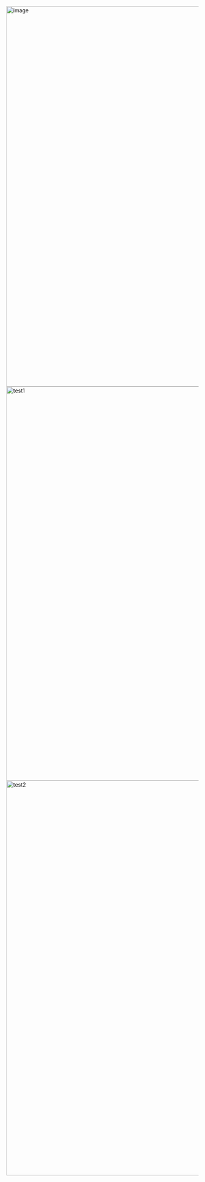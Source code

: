 <img width="1915" height="994" alt="image" src="https://github.com/user-attachments/assets/a4321ab5-4554-4c45-bbf0-9ea3a9979c2f" />
<img width="1917" height="1030" alt="test1" src="https://github.com/user-attachments/assets/28e92fdd-fcfd-47b3-b28d-452461735b13" />
<img width="1917" height="1032" alt="test2" src="https://github.com/user-attachments/assets/3be2d6b7-ddac-4a43-b419-14b58c700552" />
